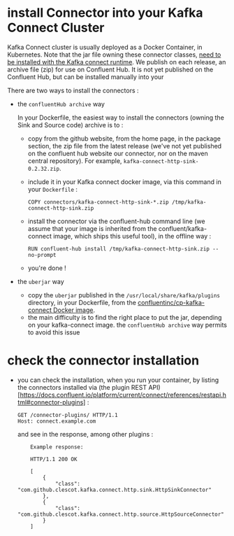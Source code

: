 # install Connector into your Kafka Connect Cluster

Kafka Connect cluster is usually deployed as a Docker Container, in Kubernetes.
Note that the jar file owning these connector classes,
[need to be installed with the Kafka connect runtime](https://docs.confluent.io/kafka-connectors/self-managed/install.html#install-connector-manually).
We publish on each release, an archive file (zip) for use on Confluent Hub. It is not yet published on the Confluent Hub, but can be installed manually into your

There are two ways to install the connectors :  
 - the `confluentHub archive` way

    In your Dockerfile, the easiest way to install the connectors (owning the Sink and Source code) archive is to :

   - copy from the github website, from the home page, in the package section, the zip file from the latest release 
   (we've not yet published on the confluent hub website our connector, nor on the maven central repository).
   For example, `kafka-connect-http-sink-0.2.32.zip`.
   - include it in your Kafka connect docker image, via this command in your `Dockerfile` : 
   
        `COPY connectors/kafka-connect-http-sink-*.zip /tmp/kafka-connect-http-sink.zip`

   - install the connector via the confluent-hub command line (we assume that your image is inherited from the confluent/kafka-connect image,
     which ships this useful tool), in the offline way : 
   
     `RUN confluent-hub install /tmp/kafka-connect-http-sink.zip --no-prompt`
   - you're done ! 

- the `uberjar` way
  - copy the `uberjar` published in the `/usr/local/share/kafka/plugins` directory, in your Dockerfile, from the [confluentinc/cp-kafka-connect Docker image](https://hub.docker.com/r/confluentinc/cp-kafka-connect).
  - the main difficulty is to find the right place to put the jar, depending on your kafka-connect image. the `confluentHub archive` way permits to avoid this issue

# check the connector installation

- you can check the installation, when you run your container, by listing the connectors installed via (the plugin REST API)[https://docs.confluent.io/platform/current/connect/references/restapi.html#connector-plugins] :
     ```
     GET /connector-plugins/ HTTP/1.1
     Host: connect.example.com
     ```

  and see in the response, among other plugins :

     ```
         Example response:
     
         HTTP/1.1 200 OK
     
         [
             {
                 "class": "com.github.clescot.kafka.connect.http.sink.HttpSinkConnector"
             },
             {
                 "class": "com.github.clescot.kafka.connect.http.source.HttpSourceConnector"
             }
         ]
     
         
     ```

